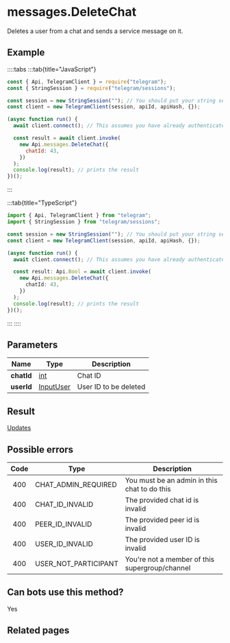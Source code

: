 # messages.DeleteChat

Deletes a user from a chat and sends a service message on it.

## Example

::::tabs
:::tab{title="JavaScript"}

```js
const { Api, TelegramClient } = require("telegram");
const { StringSession } = require("telegram/sessions");

const session = new StringSession(""); // You should put your string session here
const client = new TelegramClient(session, apiId, apiHash, {});

(async function run() {
  await client.connect(); // This assumes you have already authenticated with .start()

  const result = await client.invoke(
    new Api.messages.DeleteChat({
      chatId: 43,
    })
  );
  console.log(result); // prints the result
})();
```

:::

:::tab{title="TypeScript"}

```ts
import { Api, TelegramClient } from "telegram";
import { StringSession } from "telegram/sessions";

const session = new StringSession(""); // You should put your string session here
const client = new TelegramClient(session, apiId, apiHash, {});

(async function run() {
  await client.connect(); // This assumes you have already authenticated with .start()

  const result: Api.Bool = await client.invoke(
    new Api.messages.DeleteChat({
      chatId: 43,
    })
  );
  console.log(result); // prints the result
})();
```

:::
::::

## Parameters

|    Name    | Type                                                  | Description           |
| :--------: | ----------------------------------------------------- | --------------------- |
| **chatId** | [int](https://core.telegram.org/type/int)             | Chat ID               |
| **userId** | [InputUser](https://core.telegram.org/type/InputUser) | User ID to be deleted |

## Result

[Updates](https://core.telegram.org/type/Updates)

## Possible errors

| Code | Type                 | Description                                    |
| :--: | -------------------- | ---------------------------------------------- |
| 400  | CHAT_ADMIN_REQUIRED  | You must be an admin in this chat to do this   |
| 400  | CHAT_ID_INVALID      | The provided chat id is invalid                |
| 400  | PEER_ID_INVALID      | The provided peer id is invalid                |
| 400  | USER_ID_INVALID      | The provided user ID is invalid                |
| 400  | USER_NOT_PARTICIPANT | You're not a member of this supergroup/channel |

## Can bots use this method?

Yes

## Related pages

